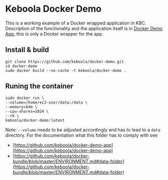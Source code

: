 # Keboola Docker Demo

This is a working example of a Docker wrapped application in KBC. Description of the functionality and the application itself is in [Docker Demo App](https://github.com/keboola/docker-demo-app), this is only a Docker wrapper for the app.

## Install & build

```
git clone https://github.com/keboola/docker-demo.git
cd docker-demo
sudo docker build --no-cache -t keboola/docker-demo .
```

## Runing the container

```
sudo docker run \
--volume=/home/ec2-user/data:/data \
--memory=64m \
--cpu-shares=1024 \
--rm \
keboola/docker-demo:latest 
```

Note: `--volume` needs to be adjusted accordingly and has to lead to a `data` directory. For the documentation what this folder has to comply with see 
 
  - [https://github.com/keboola/docker-demo-app](https://github.com/keboola/docker-demo-app)
  - [https://github.com/keboola/docker-bundle/blob/master/ENVIRONMENT.md#data-folder](https://github.com/keboola/docker-bundle/blob/master/ENVIRONMENT.md#data-folder)

